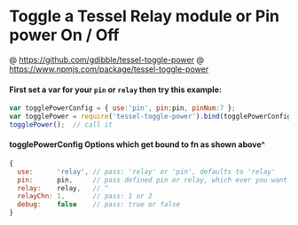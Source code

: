 # Toggle a Tessel Relay module or Pin power On / Off
@ https://github.com/gdibble/tessel-toggle-power
@ https://www.npmjs.com/package/tessel-toggle-power

#### First set a var for your `pin` or `relay` then try this example:
```javascript
var togglePowerConfig = { use:'pin', pin:pin, pinNum:7 };
var togglePower = require('tessel-toggle-power').bind(togglePowerConfig);
togglePower();  // call it
```

#### togglePowerConfig Options which get bound to fn as shown above^
```javascript
{
  use:      'relay', // pass: 'relay' or 'pin', defaults to 'relay'
  pin:      pin,     // pass defined pin or relay, which ever you want used
  relay:    relay,   // ^
  relayChn: 1,       // pass: 1 or 2
  debug:    false    // pass: true or false
}
```